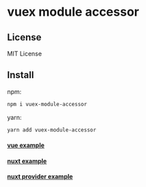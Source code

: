 # vuex module accessor

## License

MIT License

## Install

npm:

```bash
npm i vuex-module-accessor
```

yarn:

```bash
yarn add vuex-module-accessor
```

#### [vue example](https://github.com/badihi/vuex-module-accessor/tree/master/Examples/vue-example)

#### [nuxt example](https://github.com/badihi/vuex-module-accessor/tree/master/Examples/nuxt-example)

#### [nuxt provider example](https://github.com/badihi/vuex-module-accessor/tree/master/Examples/nuxt-provider)
